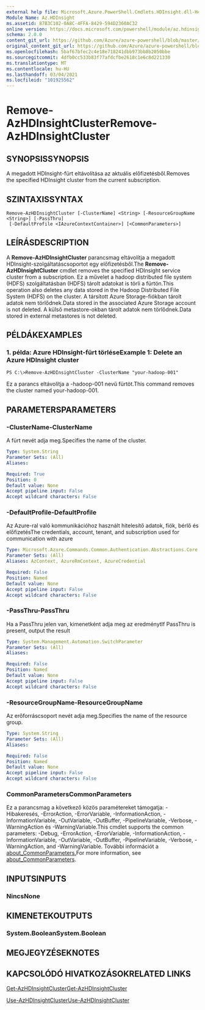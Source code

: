 ```yaml
---
external help file: Microsoft.Azure.PowerShell.Cmdlets.HDInsight.dll-Help.xml
Module Name: Az.HDInsight
ms.assetid: 87B3C102-0A8C-4FFA-8429-594D2360AC32
online version: https://docs.microsoft.com/powershell/module/az.hdinsight/remove-azhdinsightcluster
schema: 2.0.0
content_git_url: https://github.com/Azure/azure-powershell/blob/master/src/HDInsight/HDInsight/help/Remove-AzHDInsightCluster.md
original_content_git_url: https://github.com/Azure/azure-powershell/blob/master/src/HDInsight/HDInsight/help/Remove-AzHDInsightCluster.md
ms.openlocfilehash: 5baf67bfec2c4e18e718241dbb973bb8b2050bbe
ms.sourcegitcommit: 4dfb0cc533b83f77afdcfbe2618c1e6c8d221330
ms.translationtype: MT
ms.contentlocale: hu-HU
ms.lasthandoff: 03/04/2021
ms.locfileid: "101925562"
---
```

# <span data-ttu-id="28a1b-101">Remove-AzHDInsightCluster</span><span class="sxs-lookup"><span data-stu-id="28a1b-101">Remove-AzHDInsightCluster</span></span>

## <span data-ttu-id="28a1b-102">SYNOPSIS</span><span class="sxs-lookup"><span data-stu-id="28a1b-102">SYNOPSIS</span></span>
<span data-ttu-id="28a1b-103">A megadott HDInsight-fürt eltávolítása az aktuális előfizetésből.</span><span class="sxs-lookup"><span data-stu-id="28a1b-103">Removes the specified HDInsight cluster from the current subscription.</span></span>

## <span data-ttu-id="28a1b-104">SZINTAXIS</span><span class="sxs-lookup"><span data-stu-id="28a1b-104">SYNTAX</span></span>

```
Remove-AzHDInsightCluster [-ClusterName] <String> [-ResourceGroupName <String>] [-PassThru]
 [-DefaultProfile <IAzureContextContainer>] [<CommonParameters>]
```

## <span data-ttu-id="28a1b-105">LEÍRÁS</span><span class="sxs-lookup"><span data-stu-id="28a1b-105">DESCRIPTION</span></span>
<span data-ttu-id="28a1b-106">A **Remove-AzHDInsightCluster** parancsmag eltávolítja a megadott HDInsight-szolgáltatáscsoportot egy előfizetésből.</span><span class="sxs-lookup"><span data-stu-id="28a1b-106">The **Remove-AzHDInsightCluster** cmdlet removes the specified HDInsight service cluster from a subscription.</span></span>
<span data-ttu-id="28a1b-107">Ez a művelet a hadoop distributed file system (HDFS) szolgáltatásban (HDFS) tárolt adatokat is törli a fürtön.</span><span class="sxs-lookup"><span data-stu-id="28a1b-107">This operation also deletes any data stored in the Hadoop Distributed File System (HDFS) on the cluster.</span></span>
<span data-ttu-id="28a1b-108">A társított Azure Storage-fiókban tárolt adatok nem törlődnek.</span><span class="sxs-lookup"><span data-stu-id="28a1b-108">Data stored in the associated Azure Storage account is not deleted.</span></span>
<span data-ttu-id="28a1b-109">A külső metastore-okban tárolt adatok nem törlődnek.</span><span class="sxs-lookup"><span data-stu-id="28a1b-109">Data stored in external metastores is not deleted.</span></span>

## <span data-ttu-id="28a1b-110">PÉLDÁK</span><span class="sxs-lookup"><span data-stu-id="28a1b-110">EXAMPLES</span></span>

### <span data-ttu-id="28a1b-111">1. példa: Azure HDInsight-fürt törlése</span><span class="sxs-lookup"><span data-stu-id="28a1b-111">Example 1: Delete an Azure HDInsight cluster</span></span>
```
PS C:\>Remove-AzHDInsightCluster -ClusterName "your-hadoop-001"
```

<span data-ttu-id="28a1b-112">Ez a parancs eltávolítja a -hadoop-001 nevű fürtöt.</span><span class="sxs-lookup"><span data-stu-id="28a1b-112">This command removes the cluster named your-hadoop-001.</span></span>

## <span data-ttu-id="28a1b-113">PARAMETERS</span><span class="sxs-lookup"><span data-stu-id="28a1b-113">PARAMETERS</span></span>

### <span data-ttu-id="28a1b-114">-ClusterName</span><span class="sxs-lookup"><span data-stu-id="28a1b-114">-ClusterName</span></span>
<span data-ttu-id="28a1b-115">A fürt nevét adja meg.</span><span class="sxs-lookup"><span data-stu-id="28a1b-115">Specifies the name of the cluster.</span></span>

```yaml
Type: System.String
Parameter Sets: (All)
Aliases:

Required: True
Position: 0
Default value: None
Accept pipeline input: False
Accept wildcard characters: False
```

### <span data-ttu-id="28a1b-116">-DefaultProfile</span><span class="sxs-lookup"><span data-stu-id="28a1b-116">-DefaultProfile</span></span>
<span data-ttu-id="28a1b-117">Az Azure-ral való kommunikációhoz használt hitelesítő adatok, fiók, bérlő és előfizetés</span><span class="sxs-lookup"><span data-stu-id="28a1b-117">The credentials, account, tenant, and subscription used for communication with azure</span></span>

```yaml
Type: Microsoft.Azure.Commands.Common.Authentication.Abstractions.Core.IAzureContextContainer
Parameter Sets: (All)
Aliases: AzContext, AzureRmContext, AzureCredential

Required: False
Position: Named
Default value: None
Accept pipeline input: False
Accept wildcard characters: False
```

### <span data-ttu-id="28a1b-118">-PassThru</span><span class="sxs-lookup"><span data-stu-id="28a1b-118">-PassThru</span></span>
<span data-ttu-id="28a1b-119">Ha a PassThru jelen van, kimenetként adja meg az eredményt</span><span class="sxs-lookup"><span data-stu-id="28a1b-119">If PassThru is present, output the result</span></span>

```yaml
Type: System.Management.Automation.SwitchParameter
Parameter Sets: (All)
Aliases:

Required: False
Position: Named
Default value: None
Accept pipeline input: False
Accept wildcard characters: False
```

### <span data-ttu-id="28a1b-120">-ResourceGroupName</span><span class="sxs-lookup"><span data-stu-id="28a1b-120">-ResourceGroupName</span></span>
<span data-ttu-id="28a1b-121">Az erőforráscsoport nevét adja meg.</span><span class="sxs-lookup"><span data-stu-id="28a1b-121">Specifies the name of the resource group.</span></span>

```yaml
Type: System.String
Parameter Sets: (All)
Aliases:

Required: False
Position: Named
Default value: None
Accept pipeline input: False
Accept wildcard characters: False
```

### <span data-ttu-id="28a1b-122">CommonParameters</span><span class="sxs-lookup"><span data-stu-id="28a1b-122">CommonParameters</span></span>
<span data-ttu-id="28a1b-123">Ez a parancsmag a következő közös paramétereket támogatja: -Hibakeresés, -ErrorAction, -ErrorVariable, -InformationAction, -InformationVariable, -OutVariable, -OutBuffer, -PipelineVariable, -Verbose, -WarningAction és -WarningVariable.</span><span class="sxs-lookup"><span data-stu-id="28a1b-123">This cmdlet supports the common parameters: -Debug, -ErrorAction, -ErrorVariable, -InformationAction, -InformationVariable, -OutVariable, -OutBuffer, -PipelineVariable, -Verbose, -WarningAction, and -WarningVariable.</span></span> <span data-ttu-id="28a1b-124">További információt a [about_CommonParameters.](http://go.microsoft.com/fwlink/?LinkID=113216)</span><span class="sxs-lookup"><span data-stu-id="28a1b-124">For more information, see [about_CommonParameters](http://go.microsoft.com/fwlink/?LinkID=113216).</span></span>

## <span data-ttu-id="28a1b-125">INPUTS</span><span class="sxs-lookup"><span data-stu-id="28a1b-125">INPUTS</span></span>

### <span data-ttu-id="28a1b-126">Nincs</span><span class="sxs-lookup"><span data-stu-id="28a1b-126">None</span></span>
## <span data-ttu-id="28a1b-127">KIMENETEK</span><span class="sxs-lookup"><span data-stu-id="28a1b-127">OUTPUTS</span></span>

### <span data-ttu-id="28a1b-128">System.Boolean</span><span class="sxs-lookup"><span data-stu-id="28a1b-128">System.Boolean</span></span>
## <span data-ttu-id="28a1b-129">MEGJEGYZÉSEK</span><span class="sxs-lookup"><span data-stu-id="28a1b-129">NOTES</span></span>

## <span data-ttu-id="28a1b-130">KAPCSOLÓDÓ HIVATKOZÁSOK</span><span class="sxs-lookup"><span data-stu-id="28a1b-130">RELATED LINKS</span></span>

[<span data-ttu-id="28a1b-131">Get-AzHDInsightCluster</span><span class="sxs-lookup"><span data-stu-id="28a1b-131">Get-AzHDInsightCluster</span></span>](./Get-AzHDInsightCluster.md)

[<span data-ttu-id="28a1b-132">Use-AzHDInsightCluster</span><span class="sxs-lookup"><span data-stu-id="28a1b-132">Use-AzHDInsightCluster</span></span>](./Use-AzHDInsightCluster.md)


